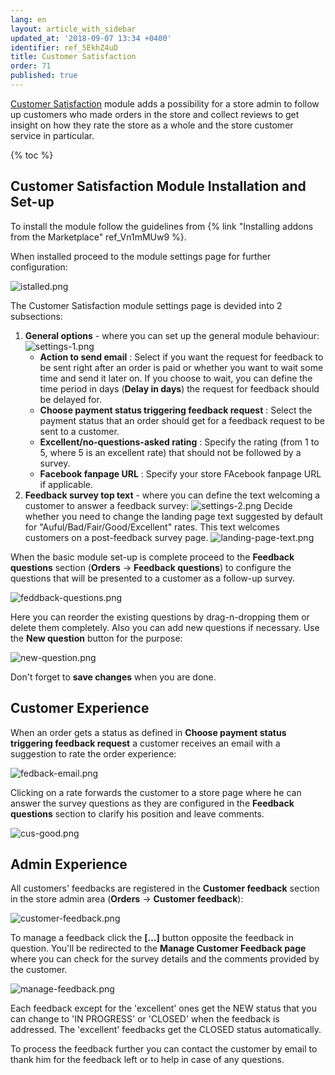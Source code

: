 ```yaml
---
lang: en
layout: article_with_sidebar
updated_at: '2018-09-07 13:34 +0400'
identifier: ref_5EkhZ4uD
title: Customer Satisfaction
order: 71
published: true
---
```

[Customer Satisfaction](https://market.x-cart.com/addons/customer-satisfaction.html "Customer Satisfaction") module adds a possibility for a store admin to follow up customers who made orders in the store and collect reviews to get insight on how they rate the store as a whole and the store customer service in particular. 

{% toc %}

## Customer Satisfaction Module Installation and Set-up

To install the module follow the guidelines from {% link "Installing addons from the Marketplace" ref_Vn1mMUw9 %}.

When installed proceed to the module settings page for further configuration:

![istalled.png]({{site.baseurl}}/attachments/ref_5EkhZ4uD/istalled.png)

The Customer Satisfaction module settings page is devided into 2 subsections:
1. **General options** - where you can set up the general module behaviour:
   ![settings-1.png]({{site.baseurl}}/attachments/ref_5EkhZ4uD/settings-1.png)
   * **Action to send email** : Select if you want the request for feedback to be sent right after an order is paid or whether you want to wait some time and send it later on. If you choose to wait, you can define the time period in days (**Delay in days**) the request for feedback should be delayed for.
   * **Choose payment status triggering feedback request** : Select the payment status that an order should get for a feedback request to be sent to a customer.
   * **Excellent/no-questions-asked rating** : Specify the rating (from 1 to 5, where 5 is an excellent rate) that should not be followed by a survey.
   * **Facebook fanpage URL** : Specify your store FAcebook fanpage URL if applicable.
2. **Feedback survey top text** - where you can define the text welcoming a customer to answer a feedback survey:
   ![settings-2.png]({{site.baseurl}}/attachments/ref_5EkhZ4uD/settings-2.png)
   Decide whether you need to change the landing page text suggested by default for "Auful/Bad/Fair/Good/Excellent" rates. This text welcomes customers on a post-feedback survey page.
   ![landing-page-text.png]({{site.baseurl}}/attachments/ref_5EkhZ4uD/landing-page-text.png)

When the basic module set-up is complete proceed to the **Feedback questions** section (**Orders** -> **Feedback questions**) to configure the questions that will be presented to a customer as a follow-up survey.

![feddback-questions.png]({{site.baseurl}}/attachments/ref_5EkhZ4uD/feddback-questions.png)

Here you can reorder the existing questions by drag-n-dropping them or delete them completely. Also you can add new questions if necessary. Use the **New question** button for the purpose:

![new-question.png]({{site.baseurl}}/attachments/ref_5EkhZ4uD/new-question.png)

Don't forget to **save changes** when you are done.

## Customer Experience

When an order gets a status as defined in **Choose payment status triggering feedback request** a customer receives an email with a suggestion to rate the order experience:

![fedback-email.png]({{site.baseurl}}/attachments/ref_5EkhZ4uD/fedback-email.png)

Clicking on a rate forwards the customer to a store page where he can answer the survey questions as they are configured in the **Feedback questions** section to clarify his position and leave comments.

![cus-good.png]({{site.baseurl}}/attachments/ref_5EkhZ4uD/cus-good.png)

## Admin Experience

All customers' feedbacks are registered in the **Customer feedback** section in the store admin area (**Orders** -> **Customer feedback**):

![customer-feedback.png]({{site.baseurl}}/attachments/ref_5EkhZ4uD/customer-feedback.png)

To manage a feedback click the **[...]** button opposite the feedback in question. You'll be redirected to the **Manage Customer Feedback page** where you can check for the survey details and the comments provided by the customer. 

![manage-feedback.png]({{site.baseurl}}/attachments/ref_5EkhZ4uD/manage-feedback.png)

Each feedback except for the 'excellent' ones get the NEW status that you can change to 'IN PROGRESS' or 'CLOSED' when the feedback is addressed. The 'excellent' feedbacks get the CLOSED status automatically. 

To process the feedback further you can contact the customer by email to thank him for the feedback left or to help in case of any questions.
